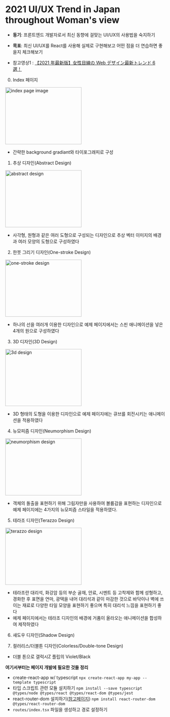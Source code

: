 # 2021 UI/UX Trend in Japan throughout Woman's view

- **동기**: 프론트엔드 개발자로서 최신 동향에 걸맞는 UI/UX의 사용법을 숙지하기
- **목표**: 최신 UI/UX를 React를 사용해 실제로 구현해보고 어떤 점을 더 연습하면 좋을지 체크해보기

- 참고영상1 : [【2021 年最新版】女性目線の Web デザイン最新トレンド 6 選！](https://www.youtube.com/watch?v=rYJTU6T_pN0)

0. Index 페이지

<img src="https://user-images.githubusercontent.com/67398691/126268413-7f16c511-66e5-4628-a1aa-24ed7fe15369.JPG" alt="index page image" width="240px" height="180px"/>

- 간략한 background gradiant와 타이포그래피로 구성

1. 추상 디자인(Abstract Design)

<img src="https://user-images.githubusercontent.com/67398691/126268523-9352febb-aeb2-493d-8471-c89abeb4e840.JPG" alt="abstract design" width="240px" height="180px"/>

- 사각형, 원형과 같은 여러 도형으로 구성되는 디자인으로 추상 벡터 이미지의 배경과 여러 모양의 도형으로 구성하였다

2. 한붓 그리기 디자인(One-stroke Design)

<img src="https://user-images.githubusercontent.com/67398691/126268698-5e4b8ff8-da12-40b6-8229-2e5aa9e77209.JPG" alt="one-stroke design" width="240px" height="180px"/>

- 하나의 선을 여러개 이용한 디자인으로 예제 페이지에서는 스핀 애니메이션을 넣은 4개의 원으로 구성하였다

3. 3D 디자인(3D Design)

<img src="https://user-images.githubusercontent.com/67398691/126268900-3871abd7-0265-4f0d-a0d8-d130d24db0ca.JPG" alt="3d design" width="240px" height="180px"/>

- 3D 형태의 도형을 이용한 디자인으로 예제 페이지에는 큐브를 회전시키는 애니메이션을 적용하였다

4. 뉴모피즘 디자인(Neumorphism Design)

<img src="https://user-images.githubusercontent.com/67398691/126268998-4afed67d-b502-474e-96a9-e4ef331cbb81.JPG" alt="neumorphism design" width="240px" height="180px"/>

- 객체의 돌출을 표현하기 위해 그림자만을 사용하여 볼륨감을 표현하는 디자인으로 예제 페이지에는 4가지의 뉴모피즘 스타일을 적용하였다.

5. 테라조 디자인(Terazzo Design)

<img src="https://user-images.githubusercontent.com/67398691/126269284-6a0f4ab7-c2e3-423e-b859-40458b7ecc83.JPG" alt="terazzo design" width="240px" height="180px"/>

- 테라조란 대리석, 화강암 등의 부순 골재, 안료, 시멘트 등 고착제와 함께 성형하고, 경화한 후 표면을 연마, 광택을 내어 대리석과 같이 마감한 것으로 바닥이나 벽에 쓰이는 재료로 다양한 타일 모양을 표현하기 좋으며 특히 대리석 느낌을 표현하기 좋다
- 예제 페이지에서는 테라조 디자인의 배경에 거품이 올라오는 애니메이션을 합성하여 제작하였다

6. 섀도우 디자인(Shadow Design)

7. 컬러리스/더블톤 디자인(Colorless/Double-tone Design)

- 더블 톤으로 갤럭시Z 플립의 Violet/Black

**여기서부터는 페이지 개발에 필요한 것들 정리**

- create-react-app w/ typescript
  `npx create-react-app my-app --template typescript`
- 타입 스크립트 관련 모듈 설치하기
  `npm install --save typescript @types/node @types/react @types/react-dom @types/jest`
- react-router-dom 설치하기([참고페이지](https://jeonghwan-kim.github.io/dev/2019/07/08/react-router-ts.html))
  `npm install react-router-dom @types/react-router-dom`
- `routes/index.tsx` 파일을 생성하고 경로 설정하기

